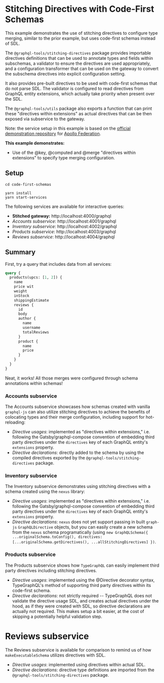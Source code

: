 # Stitching Directives with Code-First Schemas

This example demonstrates the use of stitching directives to configure type merging, similar to the prior example, but uses code-first schemas instead of SDL.

The `@graphql-tools/stitching-directives` package provides importable directives definitions that can be used to annotate types and fields within subschemas, a validator to ensure the directives are used appropriately, and a configuration transformer that can be used on the gateway to convert the subschema directives into explicit configuration setting.

It also provides pre-built directives to be used with code-first schemas that do not parse SDL. The validator is configured to read directives from GraphQL entity extensions, which actually take priority when present over the SDL.

The `@graphql-tools/utils` package also exports a function that can print these "directives within extensions" as actual directives that can be then exposed via subservice to the gateway.

Note: the service setup in this example is based on the [official demonstration repository](https://github.com/apollographql/federation-demo) for
[Apollo Federation](https://www.apollographql.com/docs/federation/).

**This example demonstrates:**

- Use of the @key, @computed and @merge "directives within extensions" to specify type merging configuration.

## Setup

```shell
cd code-first-schemas

yarn install
yarn start-services
```

The following services are available for interactive queries:

- **Stitched gateway:** http://localhost:4000/graphql
- _Accounts subservice_: http://localhost:4001/graphql
- _Inventory subservice_: http://localhost:4002/graphql
- _Products subservice_: http://localhost:4003/graphql
- _Reviews subservice_: http://localhost:4004/graphql

## Summary

First, try a query that includes data from all services:

```graphql
query {
  products(upcs: [1, 2]) {
    name
    price wit
    weight
    inStock
    shippingEstimate
    reviews {
      id
      body
      author {
        name
        username
        totalReviews
      }
      product {
        name
        price
      }
    }
  }
}
```

Neat, it works! All those merges were configured through schema annotations within schemas!

### Accounts subservice

The Accounts subservice showcases how schemas created with vanilla `graphql-js` can also utilize stitching directives to achieve the benefits of colocating types and their merge configuration, including support for hot-reloading:

- _Directive usages_: implemented as "directives within extensions," i.e. following the Gatsby/graphql-compose convention of embedding third party directives under the `directives` key of each GraphQL entity's `extensions` property.
- _Directive declarations_: directly added to the schema by using the compiled directives exported by the `@graphql-tools/stitching-directives` package.  

### Inventory subservice

The Inventory subservice demonstrates using stitching directives with a schema created using the `nexus` library:

- _Directive usages_: implemented as "directives within extensions," i.e. following the Gatsby/graphql-compose convention of embedding third party directives under the `directives` key of each GraphQL entity's `extensions` property.
- _Directive declarations_: `nexus` does not yet support passing in built `graph-js` `GraphQLDirective` objects, but you can easily create a new schema from the `nexus` schema programatically (using `new GraphQLSchema({ ...originalSchema.toConfig(), directives: [...originalSchema.getDirectives(), ...allStitchingDirectives] })`.  

### Products subservice

The Products subservice shows how `TypeGraphQL` can easily implement third party directives including stitching directives.

- _Directive usages_: implemented using the @Directive decorator syntax, TypeGraphQL's method of supporting third party directives within its code-first schema.
- _Directive declarations_: not strictly required -- TypeGraphQL does not validate the directive usage SDL, and creates actual directives under the hood, as if they were created with SDL, so directive declarations are actually not required. This makes setup a bit easier, at the cost of skipping a potentially helpful validation step.

# Reviews subservice
The Reviews subservice is available for comparison to remind us of how `makeExecutableSchema` utilizes directives with SDL.

- _Directive usages_: implemented using directives within actual SDL.
- _Directive declarations_: directive type definitions are imported from the `@graphql-tools/stitching-directives` package.
